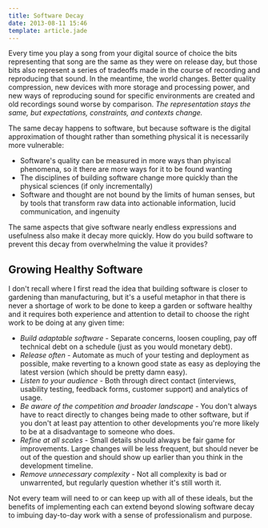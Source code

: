 ```yaml
---
title: Software Decay
date: 2013-08-11 15:46
template: article.jade
---
```


Every time you play a song from your digital source of choice the bits representing that song are the same as they were on release day, but those bits also represent a series of tradeoffs made in the course of recording and reproducing that sound. In the meantime, the world changes. Better quality compression, new devices with more storage and processing power, and new ways of reproducing sound for specific environments are created and old recordings sound worse by comparison. *The representation stays the same, but expectations, constraints, and contexts change.*

The same decay happens to software, but because software is the digital approximation of thought rather than something physical it is necessarily more vulnerable:

* Software's quality can be measured in more ways than phyiscal phenomena, so it there are more ways for it to be found wanting
* The disciplines of building software change more quickly than the physical sciences (if only incrementally)
* Software and thought are not bound by the limits of human senses, but by tools that transform raw data into actionable information, lucid communication, and ingenuity

The same aspects that give software nearly endless expressions and usefulness also make it decay more quickly. How do you build software to prevent this decay from overwhelming the value it provides?

## Growing Healthy Software

I don't recall where I first read the idea that building software is closer to gardening than manufacturing, but it's a useful metaphor in that there is never a shortage of work to be done to keep a garden or software healthy and it requires both experience and attention to detail to choose the right work to be doing at any given time:

* *Build adaptable software* - Separate concerns, loosen coupling, pay off technical debt on a schedule (just as you would monetary debt).
* *Release often* - Automate as much of your testing and deployment as possible, make reverting to a known good state as easy as deploying the latest version (which should be pretty damn easy).
* *Listen to your audience* - Both through direct contact (interviews, usability testing, feedback forms, customer support) and analytics of usage.
* *Be aware of the competition and broader landscape* - You don't always have to react directly to changes being made to other software, but if you don't at least pay attention to other developments you're more likely to be at a disadvantage to someone who does.
* *Refine at all scales* - Small details should always be fair game for improvements. Large changes will be less frequent, but should never be out of the question and should show up earlier than you think in the development timeline.
* *Remove unnecessary complexity* - Not all complexity is bad or unwarrented, but regularly question whether it's still worth it.

Not every team will need to or can keep up with all of these ideals, but the benefits of implementing each can extend beyond slowing software decay to imbuing day-to-day work with a sense of professionalism and purpose.